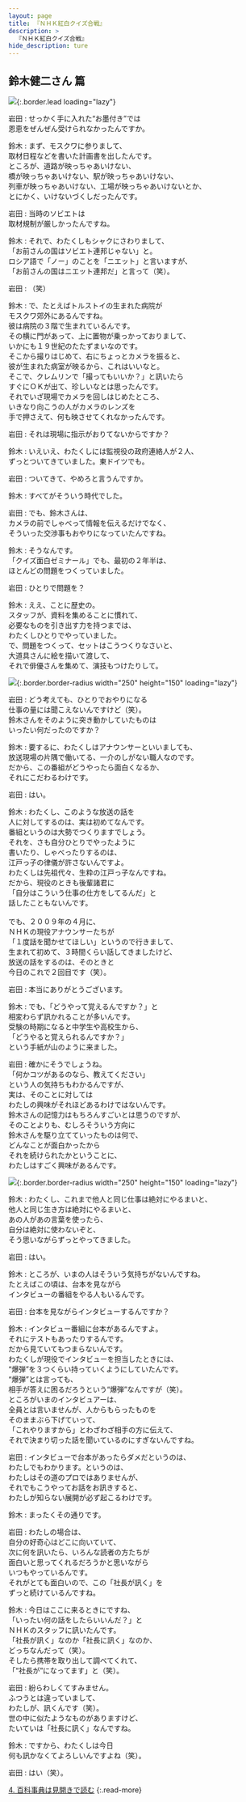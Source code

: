 ```yaml
---
layout: page
title: 『ＮＨＫ紅白クイズ合戦』
description: >
  『ＮＨＫ紅白クイズ合戦』
hide_description: ture
---
```


## 鈴木健二さん 篇

![](/interviews/jp/wii/rqij/vol1/img/mainvisual3.jpg){:.border.lead loading="lazy"}

岩田
: せっかく手に入れた“お墨付き”では<br>恩恵をぜんぜん受けられなかったんですか。

鈴木
: まず、モスクワに参りまして、<br>取材日程などを書いた計画書を出したんです。<br>ところが、道路が映っちゃあいけない、<br>橋が映っちゃあいけない、駅が映っちゃあいけない、<br>列車が映っちゃあいけない、工場が映っちゃあいけないとか、<br>とにかく、いけないづくしだったんです。

岩田
: 当時のソビエトは<br>取材規制が厳しかったんですね。

鈴木
: それで、わたくしもシャクにさわりまして、<br>「お前さんの国はソビエト連邦じゃない」と。<br>ロシア語で「ノー」のことを「ニエット」と言いますが、<br>「お前さんの国はニエット連邦だ」と言って（笑）。

岩田
: （笑）

鈴木
: で、たとえばトルストイの生まれた病院が<br>モスクワ郊外にあるんですね。<br>彼は病院の３階で生まれているんです。<br>その横に門があって、上に置物が乗っかっておりまして、<br>いかにも１９世紀のたたずまいなのです。<br>そこから撮りはじめて、右にちょっとカメラを振ると、<br>彼が生まれた病室が映るから、これはいいなと。<br>そこで、クレムリンで「撮ってもいいか？」と訊いたら<br>すぐにＯＫが出て、珍しいなとは思ったんです。<br>それでいざ現場でカメラを回しはじめたところ、<br>いきなり向こうの人がカメラのレンズを<br>手で押さえて、何も映させてくれなかったんです。

岩田
: それは現場に指示がおりてないからですか？

鈴木
: いえいえ、わたくしには監視役の政府連絡人が２人、<br>ずっとついてきていました。東ドイツでも。

岩田
: ついてきて、やめろと言うんですか。

鈴木
: すべてがそういう時代でした。

岩田
: でも、鈴木さんは、<br>カメラの前でしゃべって情報を伝えるだけでなく、<br>そういった交渉事もおやりになっていたんですね。

鈴木
: そうなんです。<br>「クイズ面白ゼミナール」でも、最初の２年半は、<br>ほとんどの問題をつくっていました。

岩田
: ひとりで問題を？

鈴木
: ええ、ことに歴史の。<br>スタッフが、資料を集めることに慣れて、<br>必要なものを引き出す力を持つまでは、<br>わたくしひとりでやっていました。<br>で、問題をつくって、セットはこうつくりなさいと、<br>大道具さんに絵を描いて渡して、<br>それで俳優さんを集めて、演技もつけたりして。

![](/interviews/jp/wii/rqij/vol1/img/photo5.jpg){:.border.border-radius width="250" height="150" loading="lazy"}

岩田
: どう考えても、ひとりでおやりになる<br>仕事の量には聞こえないんですけど（笑）。<br>鈴木さんをそのように突き動かしていたものは<br>いったい何だったのですか？

鈴木
: 要するに、わたくしはアナウンサーといいましても、<br>放送現場の片隅で働いてる、一介のしがない職人なのです。<br>だから、この番組がどうやったら面白くなるか、<br>それにこだわるわけです。

岩田
: はい。

鈴木
: わたくし、このような放送の話を<br>人に対してするのは、実は初めてなんです。<br>番組というのは大勢でつくりますでしょう。<br>それを、さも自分ひとりでやったように<br>書いたり、しゃべったりするのは、<br>江戸っ子の律儀が許さないんですよ。<br>わたくしは先祖代々、生粋の江戸っ子なんですね。<br>だから、現役のときも後輩諸君に<br>「自分はこういう仕事の仕方をしてるんだ」と<br>話したこともないんです。<br><br>でも、２００９年の４月に、<br>ＮＨＫの現役アナウンサーたちが<br>「１度話を聞かせてほしい」というので行きまして、<br>生まれて初めて、３時間くらい話してきましたけど、<br>放送の話をするのは、そのときと<br>今日のこれで２回目です（笑）。

岩田
: 本当にありがとうございます。

鈴木
: でも、「どうやって覚えるんですか？」と<br>相変わらず訊かれることが多いんです。<br>受験の時期になると中学生や高校生から、<br>「どうやると覚えられるんですか？」<br>という手紙が山のように来ました。

岩田
: 確かにそうでしょうね。<br>「何かコツがあるのなら、教えてください」<br>という人の気持ちもわかるんですが、<br>実は、そのことに対しては<br>わたしの興味がそれほどあるわけではないんです。<br>鈴木さんの記憶力はもちろんすごいとは思うのですが、<br>そのことよりも、むしろそういう方向に<br>鈴木さんを駆り立てていったものは何で、<br>どんなことが面白かったから<br>それを続けられたかということに、<br>わたしはすごく興味があるんです。

![](/interviews/jp/wii/rqij/vol1/img/photo6.jpg){:.border.border-radius width="250" height="150" loading="lazy"}

鈴木
: わたくし、これまで他人と同じ仕事は絶対にやるまいと、<br>他人と同じ生き方は絶対にやるまいと、<br>あの人があの言葉を使ったら、<br>自分は絶対に使わないぞと、<br>そう思いながらずっとやってきました。

岩田
: はい。

鈴木
: ところが、いまの人はそういう気持ちがないんですね。<br>たとえばこの頃は、台本を見ながら<br>インタビューの番組をやる人もいるんです。

岩田
: 台本を見ながらインタビューするんですか？

鈴木
: インタビュー番組に台本があるんですよ。<br>それにテストもあったりするんです。<br>だから見ていてもつまらないんです。<br>わたくしが現役でインタビューを担当したときには、<br>“爆弾”を３つくらい持っていくようにしていたんです。<br>“爆弾”とは言っても、<br>相手が答えに困るだろうという“爆弾”なんですが（笑）。<br>ところがいまのインタビュアーは、<br>全員とは言いませんが、人からもらったものを<br>そのままぶら下げていって、<br>「これやりますから」とわざわざ相手の方に伝えて、<br>それで決まり切った話を聞いているのにすぎないんですね。

岩田
: インタビューで台本があったらダメだというのは、<br>わたしでもわかります。というのは、<br>わたしはその道のプロではありませんが、<br>それでもこうやってお話をお訊きすると、<br>わたしが知らない展開が必ず起こるわけです。

鈴木
: まったくその通りです。

岩田
: わたしの場合は、<br>自分の好奇心はどこに向いていて、<br>次に何を訊いたら、いろんな読者の方たちが<br>面白いと思ってくれるだろうかと思いながら<br>いつもやっているんです。<br>それがとても面白いので、この「社長が訊く」を<br>ずっと続けているんですね。

鈴木
: 今日はここに来るときにですね、<br>「いったい何の話をしたらいいんだ？」と<br>ＮＨＫのスタッフに訊いたんです。<br>「社長が訊く」なのか「社長に訊く」なのか、<br>どっちなんだって（笑）。<br>そしたら携帯を取り出して調べてくれて、<br>「“社長が”になってます」と（笑）。

岩田
: 紛らわしくてすみません。<br>ふつうとは違っていまして、<br>わたしが、訊くんです（笑）。<br>世の中に似たようなものがありますけど、<br>たいていは「社長に訊く」なんですね。

鈴木
: ですから、わたくしは今日<br>何も訊かなくてよろしいんですよね（笑）。

岩田
: はい（笑）。

[4. 百科事典は見開きで読む](4.md)
{:.read-more}

